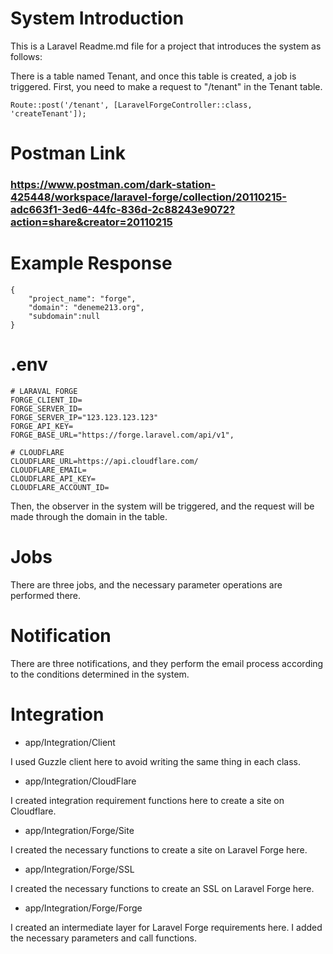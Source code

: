 # System Introduction

This is a Laravel Readme.md file for a project that introduces the system as follows:

There is a table named Tenant, and once this table is created, a job is triggered. First, you need to make a request to "/tenant" in the Tenant table.

```
Route::post('/tenant', [LaravelForgeController::class, 'createTenant']);
```
# Postman Link
### https://www.postman.com/dark-station-425448/workspace/laravel-forge/collection/20110215-adc663f1-3ed6-44fc-836d-2c88243e9072?action=share&creator=20110215

# Example Response

```
{
    "project_name": "forge",
    "domain": "deneme213.org",
    "subdomain":null
}
```
# .env
```
# LARAVAL FORGE
FORGE_CLIENT_ID=
FORGE_SERVER_ID=
FORGE_SERVER_IP="123.123.123.123"
FORGE_API_KEY=
FORGE_BASE_URL="https://forge.laravel.com/api/v1",

# CLOUDFLARE
CLOUDFLARE_URL=https://api.cloudflare.com/
CLOUDFLARE_EMAIL=
CLOUDFLARE_API_KEY=
CLOUDFLARE_ACCOUNT_ID=
```

Then, the observer in the system will be triggered, and the request will be made through the domain in the table.

# Jobs

There are three jobs, and the necessary parameter operations are performed there.

# Notification

There are three notifications, and they perform the email process according to the conditions determined in the system.

# Integration

-   app/Integration/Client

I used Guzzle client here to avoid writing the same thing in each class.

-   app/Integration/CloudFlare

I created integration requirement functions here to create a site on Cloudflare.

-   app/Integration/Forge/Site

I created the necessary functions to create a site on Laravel Forge here.

-   app/Integration/Forge/SSL

I created the necessary functions to create an SSL on Laravel Forge here.

-   app/Integration/Forge/Forge

I created an intermediate layer for Laravel Forge requirements here. I added the necessary parameters and call functions.
